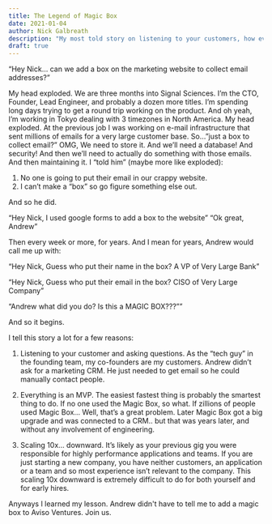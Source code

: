 ```yaml
---
title: The Legend of Magic Box
date: 2021-01-04
author: Nick Galbreath
description: "My most told story on listening to your customers, how everything is an MVP, learning to scale 10x downward."
draft: true
---
```


“Hey Nick… can we add a box on the marketing website to collect email addresses?”

My head exploded.  We are three months into Signal Sciences.  I’m the CTO, Founder, Lead Engineer, and probably a dozen more titles.  I’m spending long days trying to get a round trip working on the product. And oh yeah, I’m working in Tokyo dealing with 3 timezones in North America.  My head exploded.  At the previous job I was working on e-mail infrastructure that sent millions of emails for a very large customer base.   So…”just a box to collect email?” OMG,  We need to store it.  And we’ll need a database!  And security!  And then we’ll need to actually do something with those emails.   And then maintaining it.  I “told him” (maybe more like exploded):

1. No one is going to put their email in our crappy website.
2. I can’t make a “box” so go figure something else out.

And so he did.

“Hey Nick, I used google forms to add a box to the website”
“Ok great, Andrew”

Then every week or more, for years.  And I mean for years, Andrew would call me up with:

“Hey Nick, Guess who put their name in the box?  A VP of Very Large Bank”

“Hey Nick, Guess who put their email in the box?  CISO of Very Large Company”

“Andrew what did you do?  Is this a MAGIC BOX???””

And so it begins.

I tell this story a lot for a few reasons:

1.  Listening to your customer and asking questions. As the “tech guy” in the founding team,  my co-founders are my customers.  Andrew didn’t ask for a marketing CRM.  He just needed to get email so he could manually contact people.  

2. Everything is an MVP.  The easiest fastest thing is probably the smartest thing to do.   If no one used the Magic Box, so what.  If zillions of people used Magic Box… Well, that’s a great problem.  Later Magic Box got a big upgrade and was connected to a CRM.. but that was years later, and without any involvement of engineering.

3. Scaling 10x… downward.  It’s likely as your previous gig you were responsible for highly performance applications and teams.  If you are just starting a new company, you have neither customers, an application or a team and so most experience isn’t relevant to the company.  This scaling 10x downward is extremely difficult to do for both yourself and for early hires.

Anyways I learned my lesson.  Andrew didn't have to tell me to add a magic box to Aviso Ventures.  Join us.


